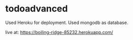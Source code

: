 # todoadvanced
Used Heroku for deployment. Used mongodb as database.

live at: https://boiling-ridge-85232.herokuapp.com/
